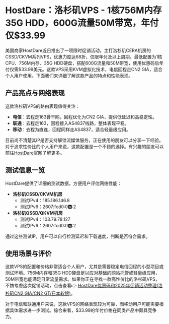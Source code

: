 # HostDare：洛杉矶VPS - 1核756M内存35G HDD，600G流量50M带宽，年付仅$33.99

美国商家HostDare近日推出了一项限时促销活动，主打洛杉矶CERA机房的CSSD/CKVM系列VPS，优惠力度达68折，仅限年付及以上周期。最低配置为1核CPU、756M内存、35G HDD硬盘，搭配600G流量和50M带宽，使用优惠码后年付仅需$33.99美元。这款VPS采用KVM虚拟化技术，电信回程走CN2 GIA，适合个人用户使用。下面我们来详细了解这款产品的特点和性能表现。

## 产品亮点与网络表现

这款洛杉矶VPS的路由表现值得关注：
- **电信**：去程走163骨干网，回程优化为CN2 GIA，提供低延迟和高稳定性。
- **联通**：去程走163，回程接入AS4837线路，整体表现平稳。
- **移动**：去程为直连，回程同样走AS4837，适合轻量级应用。

目前尚不清楚其IP是否支持解锁流媒体服务，正在使用的朋友可以分享一下经验。对于追求性价比的个人用户来说，这款配置是一个不错的选择。有兴趣的朋友可以前往[HostDare官网](https://bit.ly/hostdare)了解更多。

## 测试信息一览

HostDare提供了详细的测试数据，方便用户评估网络性能：
- **洛杉矶CSSD/CKVM机房**  
  - 测试IPv4：185.186.146.8  
  - 测试IPv6：2607:fcd0:0:a::2  
- **洛杉矶QSSD/QKVM机房**  
  - 测试IPv4：103.79.78.127  
  - 测试IPv6：2607:fcd0:0:a::2  

通过这些测试IP，用户可以自行检测延迟和下载速度，判断是否符合需求。

## 使用场景与评价

这款VPS的配置和价格非常适合个人用户，尤其是需要稳定电信回程的小型项目或测试环境。756M内存和35G HDD硬盘足以应对基础的网站托管或轻量级应用，50M带宽也能满足日常流量需求。如果你正在寻找一款高性价比的洛杉矶VPS，不妨考虑这次促销活动，点击查看👉 [HostDare优惠码和2025年促销活动整理(洛杉矶CN2 GIA/CN2 GT/日本软银)](https://bit.ly/hostdare)。

对于电信和联通用户来说，这款VPS的网络表现较为可靠，而移动用户可能需要根据具体需求进一步测试。综合来看，$33.99的年付价格在同类产品中颇具竞争力。